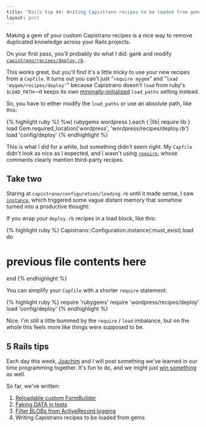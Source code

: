 ```yaml
---
title: "Rails tip #4: Writing Capistrano recipes to be loaded from gems"
layout: post
---
```

<p>Making a gem of your custom Capistrano recipes is a nice way to remove duplicated knowledge across your Rails projects.</p>

<p>On your first pass, you'll probably do what I did: gank and modify <a href="http://github.com/capistrano/capistrano/tree/72a254d4221e37dce10e2e7e56b2abe36fc53452/lib/capistrano/recipes/deploy.rb"><code>capistrano/recipes/deploy.rb</code></a>.</p>

<p>This works great, but you'll find it's a little tricky to use your new recipes from a <code>Capfile</code>. It turns out you can't just "<code>require mygem</code>" and "<code>load 'mygem/recipes/deploy'</code>" because Capistrano doesn't <code>load</code> from ruby's <code>$LOAD_PATH</code>&mdash;it keeps its own <a href="http://github.com/capistrano/capistrano/tree/72a254d4221e37dce10e2e7e56b2abe36fc53452/lib/capistrano/configuration/loading.rb#L57">minimally-initialized</a> <code>load_paths</code> setting instead.</p>

<p>So, you have to either modify the <code>load_paths</code> or use an absolute path, like this:</p>

{% highlight ruby %}
%w( rubygems wordpress ).each { |lib| require lib }
load Gem.required_location('wordpress', 'wordpress/recipes/deploy.rb')
load 'config/deploy'
{% endhighlight %}

<p>This is what I did for a while, but something didn't seem right. My <code>Capfile</code> didn't look as nice as I expected, and I wasn't using <a href="http://github.com/capistrano/capistrano/tree/72a254d4221e37dce10e2e7e56b2abe36fc53452/lib/capistrano/configuration/loading.rb#L104"><code>require</code></a>, whose comments clearly mention third-party recipes.</p>

<h2>Take two</h2>

<p>Staring at <code>capistrano/configuration/loading.rb</code> until it made sense, I saw <a href="http://github.com/capistrano/capistrano/tree/72a254d4221e37dce10e2e7e56b2abe36fc53452/lib/capistrano/configuration/loading.rb#L11"><code>instance</code></a>, which triggered some vague distant memory that somehow turned into a productive thought:</p>

<p>If you wrap your <code>deploy.rb</code> recipes in a load block, like this:</p>

{% highlight ruby %}
Capistrano::Configuration.instance(:must_exist).load do
  # previous file contents here
end
{% endhighlight %}

<p>You can simplify your <code>Capfile</code> with a shorter <code>require</code> statement:</p>

{% highlight ruby %}
require 'rubygems'
require 'wordpress/recipes/deploy'
load    'config/deploy'
{% endhighlight %}

<p>Nice. I'm still a little bummed by the <code>require</code> / <code>load</code> imbalance, but on the whole this feels more like things were supposed to be.</p>

<h2>5 Rails tips</h2>

<p>Each day this week, <a href="http://youtube.com/watch?v=J35CuC3ywnc">Joachim</a> and I will post something we've learned in our time programming together. It's fun to do, and we might just <a href="http://railscasts.com/contest">win something</a> as well.</p>

<p>So far, we've written:</p>

<ol>
  <li><a href="{{ site.url }}/2008/04/21/rails-tip-1-reloadable-custom-formbuilder.html">Reloadable custom FormBuilder</a></li>
  <li><a href="{{ site.url }}/2008/04/22/rails-tip-2-faking-data-in-tests.html">Faking DATA in tests</a></li>
  <li><a href="{{ site.url }}/2008/04/23/rails-tip-3-filter-blobs-from-activerecord-logging.html">Filter BLOBs from ActiveRecord logging</a></li>
  <li>Writing Capistrano recipes to be loaded from gems</li>
</ol>
